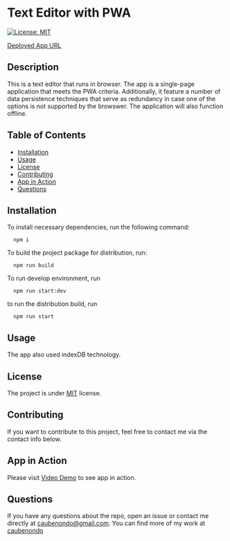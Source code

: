 # Text Editor with PWA
  [![License: MIT](https://img.shields.io/badge/License-MIT-yellow.svg)](https://opensource.org/licenses/MIT)

  [Deployed App URL](https://damp-inlet-46425.herokuapp.com/)
  ## Description
  This is a text editor that runs in browser. The app is a single-page application that meets the PWA criteria. Additionally, it feature a number of data persistence techniques that serve as redundancy in case one of the options is not supported by the browswer. The application will also function offline.

  ## Table of Contents
  * [Installation](#Installation)
  * [Usage](#Usage)
  * [License](#License)
  * [Contributing](#Contributing)
  * [App in Action](#Tests)
  * [Questions](#Questions)

  ## Installation <a name='Installation'></a>
  To install necessary dependencies, run the following command:
  ```
    npm i
  ```
  To build the project package for distribution, run:
  ```
    npm run build
  ```
  To run develop environment, run
  ```
    npm run start:dev
  ```
  to run the distribution build, run
  ```
    npm run start
  ```
  ## Usage <a name='Usage'></a>
  The app also used indexDB technology.
  
  ## License <a name='License'></a>
  The project is under [MIT](https://opensource.org/licenses/MIT) license.

  ## Contributing <a name='Contributing'></a>
  If you want to contribute to this project, feel free to contact me via the contact info below.

  ## App in Action <a name='Tests'></a>
  Please visit [Video Demo](https://youtu.be/x7sSceFJp2w) to see app in action.

  ## Questions <a name='Questions'></a>
  If you have any questions about the repo, open an issue or contact me directly at caubenondo@gmail.com.
  You can find more of my work at [caubenondo](https://github.com/caubenondo)
